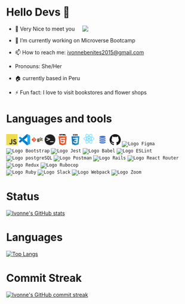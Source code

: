 # Hello Devs 🌷

- :butterfly: Very Nice to meet you 
  <img align="right" width="300" src="https://i2.wp.com/allhtaccess.info/wp-content/uploads/2018/03/programming.gif?fit=1281%2C716&ssl=1" />

- 🔭 I’m currently working on Microverse Bootcamp
- 📫 How to reach me: ivonnebenites2015@gmail.com
-   Pronouns: She/Her
-  :house: currently based in Peru
-  ⚡ Fun fact: I love to visit bookstores and flower shops

# Languages and tools

<code><img
    height="30"
    src="https://raw.githubusercontent.com/github/explore/80688e429a7d4ef2fca1e82350fe8e3517d3494d/topics/javascript/javascript.png"
    alt="Logo javascript"/></code>
<code><img
    height="30"
    src="https://raw.githubusercontent.com/github/explore/80688e429a7d4ef2fca1e82350fe8e3517d3494d/topics/visual-studio-code/visual-studio-code.png"
    alt="Logo visual studio"/></code>
<code><img
    height="30"
    src="https://raw.githubusercontent.com/github/explore/80688e429a7d4ef2fca1e82350fe8e3517d3494d/topics/git/git.png"
    alt="Logo git"/></code>
<code><img
    height="30"
    src="https://raw.githubusercontent.com/github/explore/80688e429a7d4ef2fca1e82350fe8e3517d3494d/topics/terminal/terminal.png"
    alt="Logo terminal"/></code>
<code><img
    height="30"
    src="https://raw.githubusercontent.com/github/explore/80688e429a7d4ef2fca1e82350fe8e3517d3494d/topics/html/html.png"
    alt="Logo HTML"/></code>
<code><img
    height="30"
    src="https://raw.githubusercontent.com/github/explore/80688e429a7d4ef2fca1e82350fe8e3517d3494d/topics/css/css.png"
    alt="Logo CSS"/></code>
<code><img 
    height="35" 
    src="https://raw.githubusercontent.com/github/explore/80688e429a7d4ef2fca1e82350fe8e3517d3494d/topics/react/react.png"
    alt="Logo React"/></code>
<code><img 
    height="30" 
    src="https://raw.githubusercontent.com/github/explore/80688e429a7d4ef2fca1e82350fe8e3517d3494d/topics/sql/sql.png" 
    alt="Logo SQL"/></code>
<code><img
    height="30" 
    src="https://raw.githubusercontent.com/github/explore/78df643247d429f6cc873026c0622819ad797942/topics/github/github.png" 
    alt="Logo Github"/></code>
<code><img
    height="30" 
    src="https://github.com/IvonneBenitesRodriguez/ivonnebenitesrodriguez/assets/22691013/1311f075-2dec-4948-84fb-35141f587f19"
    alt="Logo Figma"/></code>
<code><img 
    height="30" 
    src="https://github.com/IvonneBenitesRodriguez/ivonnebenitesrodriguez/assets/22691013/e7837414-0e01-45a4-85b6-e67ac489d4ae"
    alt="Logo Bootstrap"/></code>
<code><img
    height="30" 
    src="https://github.com/IvonneBenitesRodriguez/ivonnebenitesrodriguez/assets/22691013/f3641509-3664-4f58-94fa-fc9eebcd188b"
    alt="Logo Jest"/></code>
<code><img
    height="30" 
    src="https://github.com/IvonneBenitesRodriguez/ivonnebenitesrodriguez/assets/22691013/638442f9-346d-424e-bcc2-0266e1944433"
    alt="Logo Babel"/></code>
 <code><img
    height="30" 
    src="https://github.com/IvonneBenitesRodriguez/ivonnebenitesrodriguez/assets/22691013/f082a1af-c3b2-4ca0-b731-444d3ac58a44"
    alt="Logo ESLint"/></code>
  <code><img
    height="30" 
    src="https://github.com/IvonneBenitesRodriguez/ivonnebenitesrodriguez/assets/22691013/6fb2cf16-9b5e-4de8-916a-fb764ede2b63"
    alt="Logo postgreSQL"/></code>
  <code><img
    height="30" 
    src="https://github.com/IvonneBenitesRodriguez/ivonnebenitesrodriguez/assets/22691013/a752be02-fc11-41a3-af36-b69c81a37de7"
    alt="Logo Postman"/></code>
  <code><img
    height="30" 
    src="https://github.com/IvonneBenitesRodriguez/ivonnebenitesrodriguez/assets/22691013/3110ad7f-031b-4d25-a68e-4e4590aa4d47"
    alt="Logo Rails"/></code>
  <code><img
    height="30" 
    src="https://github.com/IvonneBenitesRodriguez/ivonnebenitesrodriguez/assets/22691013/d3611af9-86ff-4e46-8b98-2462fcabb972"
    alt="Logo React Router"/></code>
  <code><img
    height="30" 
    src="https://github.com/IvonneBenitesRodriguez/ivonnebenitesrodriguez/assets/22691013/9216cbce-c42b-4c97-b4b8-86d6422ac273"
    alt="Logo Redux"/></code>
  <code><img
    height="30" 
    src="https://github.com/IvonneBenitesRodriguez/ivonnebenitesrodriguez/assets/22691013/3ac9b973-990b-4a40-a1b9-c8c0f57dd424"
    alt="Logo Rubocop"/></code>     
  <code><img
    height="30" 
    src="https://github.com/IvonneBenitesRodriguez/ivonnebenitesrodriguez/assets/22691013/c50ba72f-73f5-4e45-85cd-a2857b880ee0"
    alt="Logo Ruby"/></code>
  <code><img
    height="30" 
    src="https://github.com/IvonneBenitesRodriguez/ivonnebenitesrodriguez/assets/22691013/16657ebc-23a1-4dd8-831b-d88b541b3636"
    alt="Logo Slack"/></code>
  <code><img
    height="30" 
    src="https://github.com/IvonneBenitesRodriguez/ivonnebenitesrodriguez/assets/22691013/104daad2-138c-4250-9c57-fd73f5d48b9f"
    alt="Logo Webpack"/></code>
  <code><img
    height="30" 
    src="https://github.com/IvonneBenitesRodriguez/ivonnebenitesrodriguez/assets/22691013/e09bebc7-805a-4373-9ea2-ad4f0f507737"
    alt="Logo Zoom"/></code>
        

# Status


  [![Ivonne's GitHub stats](https://github-readme-stats.vercel.app/api?username=IvonneBenitesRodriguez&show_icons=true&theme=tokyonight)](https://github.com/anuraghazra/github-readme-stats)


# Languages

[![Top Langs](https://github-readme-stats.vercel.app/api/top-langs/?username=IvonneBenitesRodriguez&layout=compact&theme=tokyonight)](https://github.com/anuraghazra/github-readme-stats)
 

# Commit Streak

 [![Ivonne's GitHub commit streak](https://github-readme-streak-stats.herokuapp.com/?user=IvonneBenitesRodriguez&theme=tokyonight&fire=FFA500&ring=FFA500)](https://git.io/streak-stats)
   


    

